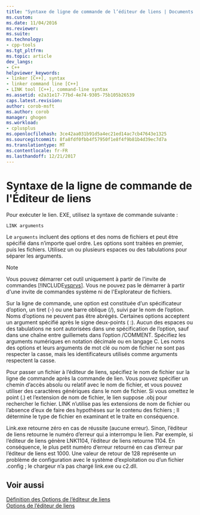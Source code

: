 ```yaml
---
title: "Syntaxe de ligne de commande de l’éditeur de liens | Documents Microsoft"
ms.custom: 
ms.date: 11/04/2016
ms.reviewer: 
ms.suite: 
ms.technology:
- cpp-tools
ms.tgt_pltfrm: 
ms.topic: article
dev_langs:
- C++
helpviewer_keywords:
- linker [C++], syntax
- linker command line [C++]
- LINK tool [C++], command-line syntax
ms.assetid: e2a31e17-77bd-4e74-9305-75b105b26539
caps.latest.revision: 
author: corob-msft
ms.author: corob
manager: ghogen
ms.workload:
- cplusplus
ms.openlocfilehash: 3ce42aa031b91d5a4ec21ed14ac7cb47643e1325
ms.sourcegitcommit: 8fa8fdf0fbb4f57950f1e8f4f9b81b4d39ec7d7a
ms.translationtype: MT
ms.contentlocale: fr-FR
ms.lasthandoff: 12/21/2017
---
```

# <a name="linker-command-line-syntax"></a>Syntaxe de la ligne de commande de l'Éditeur de liens
Pour exécuter le lien. EXE, utilisez la syntaxe de commande suivante :  
  
```  
LINK arguments  
```  
  
 Le `arguments` incluent des options et des noms de fichiers et peut être spécifié dans n’importe quel ordre. Les options sont traitées en premier, puis les fichiers. Utilisez un ou plusieurs espaces ou des tabulations pour séparer les arguments.  
  
> [!NOTE]
>  Vous pouvez démarrer cet outil uniquement à partir de l'invite de commandes [!INCLUDE[vsprvs](../../assembler/masm/includes/vsprvs_md.md)]. Vous ne pouvez pas le démarrer à partir d'une invite de commandes système ni de l'Explorateur de fichiers.  
  
 Sur la ligne de commande, une option est constituée d’un spécificateur d’option, un tiret (-) ou une barre oblique (/), suivi par le nom de l’option. Noms d’options ne peuvent pas être abrégés. Certaines options acceptent un argument spécifié après le signe deux-points ( :). Aucun des espaces ou des tabulations ne sont autorisées dans une spécification de l’option, sauf dans une chaîne entre guillemets dans l’option /COMMENT. Spécifiez les arguments numériques en notation décimale ou en langage C. Les noms des options et leurs arguments de mot clé ou nom de fichier ne sont pas respecter la casse, mais les identificateurs utilisés comme arguments respectent la casse.  
  
 Pour passer un fichier à l’éditeur de liens, spécifiez le nom de fichier sur la ligne de commande après la commande de lien. Vous pouvez spécifier un chemin d’accès absolu ou relatif avec le nom de fichier, et vous pouvez utiliser des caractères génériques dans le nom de fichier. Si vous omettez le point (.) et l’extension de nom de fichier, le lien suppose .obj pour rechercher le fichier. LINK n’utilise pas les extensions de nom de fichier ou l’absence d’eux de faire des hypothèses sur le contenu des fichiers ; Il détermine le type de fichier en examinant et le traite en conséquence.  
  
 Link.exe retourne zéro en cas de réussite (aucune erreur).  Sinon, l’éditeur de liens retourne le numéro d’erreur qui a interrompu le lien.  Par exemple, si l’éditeur de liens génère LNK1104, l’éditeur de liens retourne 1104.  En conséquence, le plus petit numéro d’erreur retourné en cas d’erreur par l’éditeur de liens est 1000.  Une valeur de retour de 128 représente un problème de configuration avec le système d’exploitation ou d’un fichier .config ; le chargeur n’a pas chargé link.exe ou c2.dll.  
  
## <a name="see-also"></a>Voir aussi  
 [Définition des Options de l’éditeur de liens](../../build/reference/setting-linker-options.md)   
 [Options de l’éditeur de liens](../../build/reference/linker-options.md)